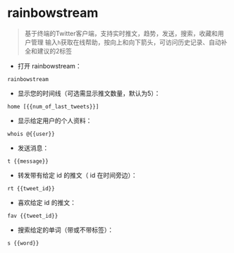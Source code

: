# rainbowstream

> 基于终端的Twitter客户端，支持实时推文，趋势，发送，搜索，收藏和用户管理
> 输入`h`获取在线帮助，按向上和向下箭头，可访问历史记录、自动补全和建议的2标签

- 打开 rainbowstream：

`rainbowstream`

- 显示您的时间线（可选需显示推文数量，默认为5）：

`home [{{num_of_last_tweets}}]`

- 显示给定用户的个人资料：

`whois @{{user}}`

- 发送消息：

`t {{message}}`

- 转发带有给定 id 的推文（ id 在时间旁边）：

`rt {{tweet_id}}`

- 喜欢给定 id 的推文：

`fav {{tweet_id}}`

- 搜索给定的单词（带或不带标签）：

`s {{word}}`

[#]: contributors: ([颉])